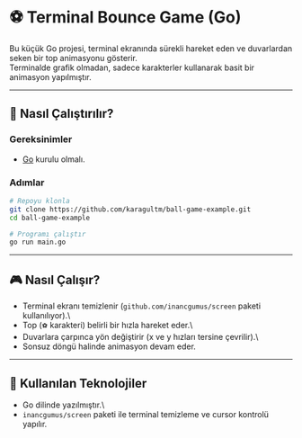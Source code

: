 # ⚽ Terminal Bounce Game (Go)

Bu küçük Go projesi, terminal ekranında sürekli hareket eden ve
duvarlardan seken bir top animasyonu gösterir.\
Terminalde grafik olmadan, sadece karakterler kullanarak basit bir
animasyon yapılmıştır.

------------------------------------------------------------------------

## 🚀 Nasıl Çalıştırılır?

### Gereksinimler

-   [Go](https://go.dev/dl/) kurulu olmalı.

### Adımlar

``` bash
# Repoyu klonla
git clone https://github.com/karagultm/ball-game-example.git
cd ball-game-example

# Programı çalıştır
go run main.go
```

------------------------------------------------------------------------

## 🎮 Nasıl Çalışır?

-   Terminal ekranı temizlenir (`github.com/inancgumus/screen` paketi
    kullanılıyor).\
-   Top (`⚽` karakteri) belirli bir hızla hareket eder.\
-   Duvarlara çarpınca yön değiştirir (x ve y hızları tersine
    çevrilir).\
-   Sonsuz döngü halinde animasyon devam eder.

------------------------------------------------------------------------

## 📌 Kullanılan Teknolojiler

-   Go dilinde yazılmıştır.\
-   `inancgumus/screen` paketi ile terminal temizleme ve cursor kontrolü
    yapılır.
